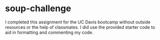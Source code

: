# soup-challenge
 I completed this assignment for the UC Davis  bootcamp without outside resources or the help of classmates. I did use the provided starter code to aid in formatting and commenting my code.
